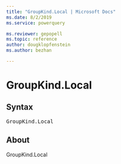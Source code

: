 ```yaml
---
title: "GroupKind.Local | Microsoft Docs"
ms.date: 8/2/2019
ms.service: powerquery

ms.reviewer: gepopell
ms.topic: reference
author: dougklopfenstein
ms.author: bezhan

---
```

# GroupKind.Local

## Syntax

<pre>
GroupKind.Local
</pre>

## About
GroupKind.Local
